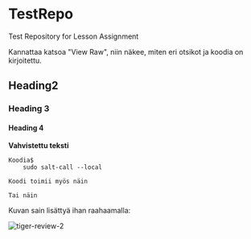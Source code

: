 # TestRepo
Test Repository for Lesson Assignment

Kannattaa katsoa "View Raw", niin näkee, miten eri otsikot ja koodia on kirjoitettu.

## Heading2
### Heading 3
#### Heading 4

__Vahvistettu teksti__

    Koodia$
        sudo salt-call --local
        
 
 ```
 Koodi toimii myös näin
 ```
 
 `Tai näin`
 
 Kuvan sain lisättyä ihan raahaamalla:
 
![tiger-review-2](https://user-images.githubusercontent.com/116954333/201051155-93af89df-1f46-4700-9599-9d8f54db3e57.jpg)
